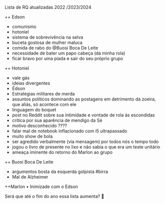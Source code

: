 Lista de RQ atualizadas 2022 /2023/2024

++ Edson
- comunismo
- hotoniel
- sistema de sobrevivência na selva
- buceta gostosa de mulher maluca
- comida de rabo do @Buosi Boca De Leite
- necessidade de bater um papo cabeça (da minha rola)
- ficar bravo por uma piada e sair do seu próprio grupo

++ Hotoniel
- vale gás 
- ideias divergentes
- Édson
- Estratégias militares de merda
- assuntos políticos dominando as postagens em detrimento da zoeira, que aliás, só acontece com ele
- linguagem do boquet
- post no Reddit sobre sua intimidade e vontade de rola às escondidas
- crítica por sua aparência de mendigo da Sé
- motivo desconhecido ????
- falar mal de notebook inflacionado com i5 ultrapassado
- muito show de bola
- ser agredido verbalmente (via mensagem) por todos nós o tempo todo
- jogou o livro de presente no lixo e não sabia o que era um teste unitário
- ameaça iminente do retorno do Marlon ao grupo

++ Buosi Boca De Leite
- argumentos bosta da esquerda golpista #birra
- Mal de Alzheimer

++Marlon
   • Inimizade com o Edson 


Será que até o fim do ano essa lista aumenta? 🤔
